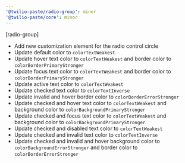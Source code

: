 ```yaml
---
'@twilio-paste/radio-group': minor
'@twilio-paste/core': minor
---
```


[radio-group]

- Add new customization element for the radio control circle
- Update default color to `colorTextWeakest`
- Update hover text color to `colorTextWeakest` and border color to `colorBorderPrimaryStronger`
- Update focus text color to `colorTextWeakest` and border color to `colorBorderPrimaryStronger`
- Update active text color to `colorTextWeakest`
- Update checked text color to `colorTextInverse`
- Update invalid and hover border color to `colorBorderErrorStronger`
- Update checked and hover text color to `colorTextWeakest` and background color to `colorBackgroundPrimaryStronger`
- Update checked and focus text color to `colorTextWeakest` and background color to `colorBackgroundPrimaryStronger`
- Update checked and disabled text color to `colorTextWeakest`
- Update checked and invalid text color to `colorTextInverse`
- Update checked and invalid and hover background color to `colorBackgroundErrorStronger` and border color to `colorBorderErrorStronger`
